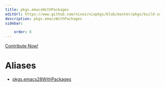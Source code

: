 ```yaml
---
title: pkgs.emacsWithPackages
editUrl: https://www.github.com/nixos/nixpkgs/blob/master/pkgs/build-support/emacs/wrapper.nix#L42C1
description: pkgs.emacsWithPackages
sidebar:

    order: 8
---
```


<a href="https://www.github.com/nixos/nixpkgs/blob/master/pkgs/build-support/emacs/wrapper.nix#L42C1">Contribute Now!</a>


# Aliases

- [pkgs.emacs28WithPackages](./reference/pkgs/pkgs-emacs28WithPackages)


